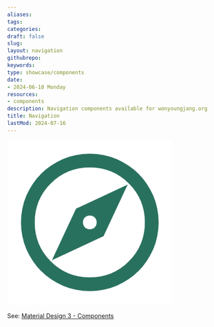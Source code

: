 ```yaml
---
aliases: 
tags:
categories:
draft: false
slug: 
layout: navigation
githubrepo: 
keywords: 
type: showcase/components
date:
- 2024-06-10 Monday
resources:
- components
description: Navigation components available for wonyoungjang.org
title: Navigation
lastMod: 2024-07-16
---
```

![explore.svg](/assets/explore_1721164403592_0.svg)

See: [Material Design 3 - Components](https://m3.material.io/components)
